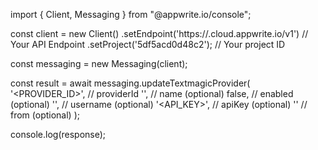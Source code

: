 import { Client, Messaging } from "@appwrite.io/console";

const client = new Client()
    .setEndpoint('https://<REGION>.cloud.appwrite.io/v1') // Your API Endpoint
    .setProject('5df5acd0d48c2'); // Your project ID

const messaging = new Messaging(client);

const result = await messaging.updateTextmagicProvider(
    '<PROVIDER_ID>', // providerId
    '<NAME>', // name (optional)
    false, // enabled (optional)
    '<USERNAME>', // username (optional)
    '<API_KEY>', // apiKey (optional)
    '<FROM>' // from (optional)
);

console.log(response);
